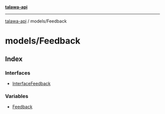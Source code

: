[**talawa-api**](../../README.md)

***

[talawa-api](../../modules.md) / models/Feedback

# models/Feedback

## Index

### Interfaces

- [InterfaceFeedback](interfaces/InterfaceFeedback.md)

### Variables

- [Feedback](variables/Feedback.md)
